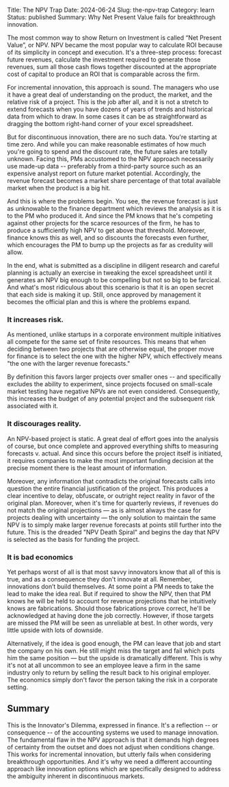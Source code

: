 Title: The NPV Trap
Date: 2024-06-24
Slug: the-npv-trap
Category: learn
Status: published
Summary: Why Net Present Value fails for breakthrough innovation.

The most common way to show Return on Investment is called “Net Present Value”, or NPV.   NPV became the most popular way to calculate ROI because of its simplicity in concept and execution.  It's a three-step process: forecast future revenues, calculate the investment required to generate those revenues, sum all those cash flows together discounted at the appropriate cost of capital to produce an ROI that is comparable across the firm.

For incremental innovation, this approach is sound.  The managers who use it have a great deal of understanding on the product, the market, and the relative risk of a project.  This is the job after all, and it is not a stretch to extend forecasts when you have dozens of years of trends and historical data from which to draw.  In some cases it can be as straightforward as dragging the bottom right-hand corner of your excel spreadsheet.

But for discontinuous innovation, there are no such data.  You're starting at time zero.  And while you can make reasonable estimates of how much you're going to spend and the discount rate, the future sales are totally unknown.  Facing this, PMs accustomed to the NPV approach necessarily use made-up data -- preferably from a third-party source such as an expensive analyst report on future market potential.  Accordingly, the revenue forecast becomes a market share percentage of that total available market when the product is a big hit.

And this is where the problems begin.  You see, the revenue forecast is just as unknowable to the finance department which reviews the analysis as it is to the PM who produced it.  And since the PM knows that he's competing against other projects for the scarce resources of the firm, he has to produce a sufficiently high NPV to get above that threshold.  Moreover, finance knows this as well, and so discounts the forecasts even further, which encourages the PM to bump up the projects as far as credulity will allow.

In the end, what is submitted as a discipline in diligent research and careful planning is actually an exercise in tweaking the excel spreadsheet until it generates an NPV big enough to be compelling but not so big to be farcical.  And what's most ridiculous about this scenario is that it is an open secret that each side is making it up.  Still, once approved by management it becomes the official plan and this is where the problems expand.

### It increases risk.

As mentioned, unlike startups in a corporate environment multiple initiatives all compete for the same set of finite resources.  This means that when deciding between two projects that are otherwise equal, the proper move for finance is to select the one with the higher NPV, which effectively means "the one with the larger revenue forecasts."

By definition this favors larger projects over smaller ones -- and specifically excludes the ability to experiment, since projects focused on small-scale market testing have negative NPVs are not even considered.  Consequently, this increases the budget of any potential project and the subsequent risk associated with it.

### It discourages reality.

An NPV-based project is static.  A great deal of effort goes into the analysis of course, but once complete and approved everything shifts to measuring forecasts v. actual.  And since this occurs before the project itself is initiated, it requires companies to make the most important funding decision at the precise moment there is the least amount of information.

Moreover, any information that contradicts the original forecasts calls into question the entire financial justification of the project.  This produces a clear incentive to delay, obfuscate, or outright reject reality in favor of the original plan.  Moreover, when it's time for quarterly reviews, if revenues do not match the original projections — as is almost always the case for projects dealing with uncertainty — the only solution to maintain the same NPV is to simply make larger revenue forecasts at points still further into the future.  This is the dreaded "NPV Death Spiral" and begins the day that NPV is selected as the basis for funding the project.


### It is bad economics

Yet perhaps worst of all is that most savvy innovators know that all of this is true, and as a consequence they don't innovate at all.  Remember, innovations don’t build themselves.  At some point a PM needs to take the lead to make the idea real.  But if required to show the NPV, then that PM knows he will be held to account for revenue projections that he intuitively knows are fabrications.  Should those fabrications prove correct, he'll be acknowledged at having done the job correctly.  However, if those targets are missed the PM will be seen as unreliable at best.  In other words, very little upside with lots of downside.

Alternatively, if the idea is good enough, the PM can leave that job and start the company on his own.  He still might miss the target and fail which puts him the same position — but the upside is dramatically different.  This is why it's not at all uncommon to see an employee leave a firm in the same industry only to return by selling the result back to his original employer.  The economics simply don't favor the person taking the risk in a corporate setting.

## Summary

This is the Innovator's Dilemma, expressed in finance.  It's a reflection -- or consequence -- of the accounting systems we used to manage innovation.  The fundamental flaw in the NPV approach is that it demands high degrees of certainty from the outset and does not adjust when conditions change.  This works for incremental innovation, but utterly fails when considering breakthrough opportunities.  And it's why we need a different accounting approach like innovation options which are specifically designed to address the ambiguity inherent in discontinuous markets.
